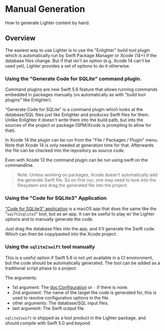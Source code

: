# Manual Generation

How to generate Lighter content by hand.

## Overview

The easiest way to use Lighter is to use the "Enlighter" build tool plugin
which is automatically run by Swift Package Manager or Xcode (14+) if the
database files change.
But if that isn't an option (e.g. Xcode 14 can't be used yet), Lighter
provides a set of options to do it otherwise.


### Using the "Generate Code for SQLite" command plugin.

Command plugins are new Swift 5.6 feature that allows running commands embedded
in packages manually (vs automatically as with "build tool plugins" like 
Enlighter).

"Generate Code for SQLite" is a command plugin which looks at the database/SQL 
files just like Enlighter and produces Swift files for them. Unlike Enlighter
it doesn't write them into the build path, but into the sources of the project
or package (SPM/Xcode is prompting to allow for that).

In Xcode 14 the plugin can be run from the "File / Packages / Plugin" menu.
Note that Xcode 14 is only needed at generation time for that. Afterwards the
file can be checked into the repository as source code.

Even with Xcode 13 the command plugin can be run using swift on the commandline.

> Note: Unless working on packages, Xcode doesn't automatically add the
>       generate Swift file. 
>       So on first run, one may need to look into the filesystem and drag the
>       generated file into the project.


### Using the "Code for SQLite3" Application

[“Code for SQLite3” application](https://apps.apple.com/us/app/code-for-sqlite3/id1638111010)
is a macOS app that does the same like the “`swift2sqlite3`” tool, but as an app.
It can be useful to play w/ the Lighter options and to manually generate the
code.

Just drag the database files into the app, and it'll generate the Swift code.
Which can then be copy/pasted into the Xcode project.


### Using the `sqlite2swift` tool manually

This is a useful option if Swift 5.6 is not yet available in a CI environment,
but the code should be automatically generated. The tool can be added as a
traditional script phase to a project.

The arguments:
- 1st argument:    The <doc:Configuration> or `-` if there is none.
- 2nd argument:    The name of the target the code is generated for, this is
                   used to resolve configuration options in the file.
- other arguments: The database/SQL input files.
- last argument:   The Swift output file.

`sqlite2swift` is shipped as a tool product in the Lighter package, and should
compile with Swift 5.0 and beyond.
